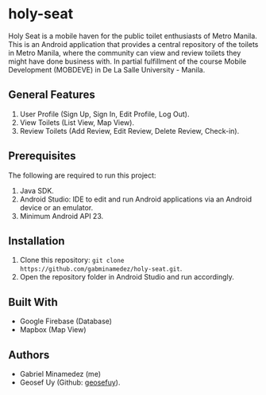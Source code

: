 # holy-seat
Holy Seat is a mobile haven for the public toilet enthusiasts of Metro Manila. This is an Android application that provides a central repository of the toilets in Metro Manila, where the community can view and review toilets they might have done business with. In partial fulfillment of the course Mobile Development (MOBDEVE) in De La Salle University - Manila.

## General Features
1. User Profile (Sign Up, Sign In, Edit Profile, Log Out).
2. View Toilets (List View, Map View).
3. Review Toilets (Add Review, Edit Review, Delete Review, Check-in).

## Prerequisites
The following are required to run this project:
1. Java SDK.
2. Android Studio: IDE to edit and run Android applications via an Android device or an emulator.
3. Minimum Android API 23.

## Installation
1. Clone this repository: ```git clone https://github.com/gabminamedez/holy-seat.git```.
3. Open the repository folder in Android Studio and run accordingly.

## Built With
- Google Firebase (Database)
- Mapbox (Map View)

## Authors
- Gabriel Minamedez (me)
- Geosef Uy (Github: [geosefuy](https://github.com/geosefuy)).
